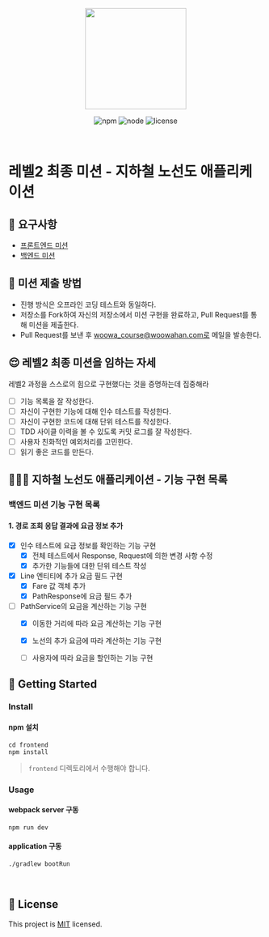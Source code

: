 <p align="center">
    <img width="200px;" src="https://raw.githubusercontent.com/woowacourse/atdd-subway-admin-frontend/master/images/main_logo.png"/>
</p>
<p align="center">
  <img alt="npm" src="https://img.shields.io/badge/npm-%3E%3D%205.5.0-blue">
  <img alt="node" src="https://img.shields.io/badge/node-%3E%3D%209.3.0-blue">
  <img alt="license" src="https://img.shields.io/github/license/woowacourse/atdd-subway-2020">
</p>

<br>

# 레벨2 최종 미션 - 지하철 노선도 애플리케이션

## 🎯 요구사항
- [프론트엔드 미션](https://github.com/woowacourse/atdd-subway-2020/blob/master/frontend-mission.md)
- [백엔드 미션](https://github.com/woowacourse/atdd-subway-2020/blob/master/backend-mission.md)

## 🤔 미션 제출 방법
- 진행 방식은 오프라인 코딩 테스트와 동일하다.
- 저장소를 Fork하여 자신의 저장소에서 미션 구현을 완료하고, Pull Request를 통해 미션을 제출한다.
- Pull Request를 보낸 후 woowa_course@woowahan.com로 메일을 발송한다.

## 😌 레벨2 최종 미션을 임하는 자세
레벨2 과정을 스스로의 힘으로 구현했다는 것을 증명하는데 집중해라
- [ ] 기능 목록을 잘 작성한다.  
- [ ] 자신이 구현한 기능에 대해 인수 테스트를 작성한다.
- [ ] 자신이 구현한 코드에 대해 단위 테스트를 작성한다.
- [ ] TDD 사이클 이력을 볼 수 있도록 커밋 로그를 잘 작성한다.
- [ ] 사용자 친화적인 예외처리를 고민한다.
- [ ] 읽기 좋은 코드를 만든다.

## 👨🏻‍💻 지하철 노선도 애플리케이션 - 기능 구현 목록

### 백엔드 미션 기능 구현 목록

#### 1. 경로 조회 응답 결과에 요금 정보 추가

- [x] 인수 테스트에 요금 정보를 확인하는 기능 구현
  - [x] 전체 테스트에서 Response, Request에 의한 변경 사항 수정
  - [x] 추가한 기능들에 대한 단위 테스트 작성
- [x] Line 엔티티에 추가 요금 필드 구현
  - [x] Fare 값 객체 추가
  - [x] PathResponse에 요금 필드 추가
- [ ] PathService의 요금을 계산하는 기능 구현
  - [x] 이동한 거리에 따라 요금 계산하는 기능 구현
  - [x] 노선의 추가 요금에 따라 계산하는 기능 구현
  - [ ] 사용자에 따라 요금을 할인하는 기능 구현



## 🚀 Getting Started

### Install
#### npm 설치
```
cd frontend
npm install
```
> `frontend` 디렉토리에서 수행해야 합니다.

### Usage
#### webpack server 구동
```
npm run dev
```
#### application 구동
```
./gradlew bootRun
```
<br>

## 📝 License

This project is [MIT](https://github.com/woowacourse/atdd-subway-2020/blob/master/LICENSE.md) licensed.
